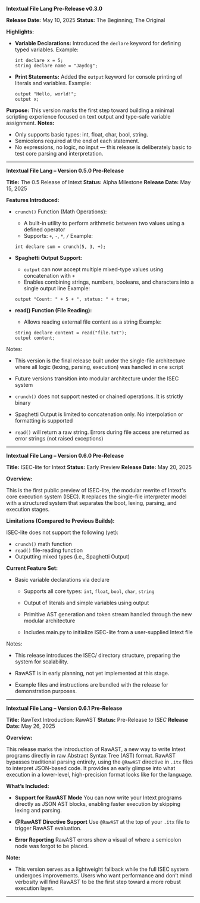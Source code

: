 **Intextual File Lang Pre-Release v0.3.0**

**Release Date:** May 10, 2025
**Status:** The Beginning; The Original

**Highlights:**

- **Variable Declarations:**
    Introduced the ``declare`` keyword for defining typed variables.
    Example:
    ``` 
    int declare x = 5;
    string declare name = "Jaydog";
    ```

- **Print Statements:**
    Added the ``output`` keyword for console printing of literals and variables.
    Example:
    ```
    output "Hello, world!";
    output x;
    ```

**Purpose:**
    This version marks the first step toward building a minimal scripting experience focused on text output and type-safe variable assignment.
    **Notes:**

- Only supports basic types: int, float, char, bool, string. 
- Semicolons required at the end of each statement. 
- No expressions, no logic, no input — this release is deliberately basic to test core parsing and interpretation.

***

**Intextual File Lang – Version 0.5.0 Pre-Release**

**Title:** The 0.5 Release of Intext
**Status:** Alpha Milestone
**Release Date:** May 15, 2025

**Features Introduced:**

- ``crunch()`` Function (Math Operations):
    - A built-in utility to perform arithmetic between two values using a defined operator
    - Supports: ``+``, ``-``, ``*``, ``/``
    Example:
    ```
    int declare sum = crunch(5, 3, +);
    ```

- **Spaghetti Output Support:**
    - ``output`` can now accept multiple mixed-type values using concatenation with ``+``
    - Enables combining strings, numbers, booleans, and characters into a single output line
Example:
    ```
    output "Count: " + 5 + ", status: " + true;
    ```

- **read() Function (File Reading):**
    - Allows reading external file content as a string
Example:
    ```
    string declare content = read("file.txt");
    output content;
    ```

Notes:

- This version is the final release built under the single-file architecture where all logic (lexing, parsing, execution) was handled in one script
    
- Future versions transition into modular architecture under the ISEC system

- ``crunch()`` does not support nested or chained operations. It is strictly binary

- Spaghetti Output is limited to concatenation only. No interpolation or formatting is supported

- ``read()`` will return a raw string. Errors during file access are returned as error strings (not raised exceptions)

***

**Intextual File Lang – Version 0.6.0 Pre-Release**

**Title:** ISEC-lite for Intext
**Status:** Early Preview
**Release Date:** May 20, 2025

**Overview:**

This is the first public preview of ISEC-lite, the modular rewrite of Intext's core execution system (ISEC). It replaces the single-file interpreter model with a structured system that separates the boot, lexing, parsing, and execution stages.

**Limitations (Compared to Previous Builds):**

ISEC-lite does not support the following (yet):
- ``crunch()`` math function
- ``read()`` file-reading function
- Outputting mixed types (i.e., Spaghetti Output)

**Current Feature Set:**

- Basic variable declarations via declare

    - Supports all core types: ``int``, ``float``, ``bool``, ``char``, ``string``

    - Output of literals and simple variables using output

    - Primitive AST generation and token stream handled through the new modular architecture

    - Includes main.py to initialize ISEC-lite from a user-supplied Intext file

Notes:

- This release introduces the ISEC/ directory structure, preparing the system for scalability.

- RawAST is in early planning, not yet implemented at this stage.

- Example files and instructions are bundled with the release for demonstration purposes.

***

**Intextual File Lang – Version 0.6.1 Pre-Release**

**Title:** RawText Introduction: RawAST
**Status:** Pre-Release *to ISEC*
**Release Date:** May 26, 2025

**Overview:**

This release marks the introduction of RawAST, a new way to write Intext programs directly in raw Abstract Syntax Tree (AST) format. RawAST bypasses traditional parsing entirely, using the ``@RawAST`` directive in ``.itx`` files to interpret JSON-based code. It provides an early glimpse into what execution in a lower-level, high-precision format looks like for the language.

**What’s Included:**

- **Support for RawAST Mode**
    You can now write your Intext programs directly as JSON AST blocks, enabling faster execution by skipping lexing and parsing.

- **@RawAST Directive Support**
    Use ``@RawAST`` at the top of your ``.itx`` file to trigger RawAST evaluation.

- **Error Reporting**
    RawAST errors show a visual of where a semicolon node was forgot to be placed.

**Note:**
- This version serves as a lightweight fallback while the full ISEC system undergoes improvements. Users who want performance and don’t mind verbosity will find RawAST to be the first step toward a more robust execution layer.

***

